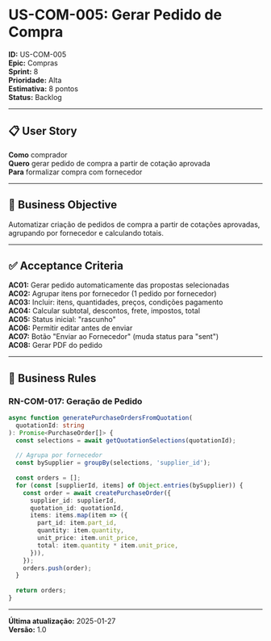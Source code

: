 # US-COM-005: Gerar Pedido de Compra

**ID:** US-COM-005  
**Epic:** Compras  
**Sprint:** 8  
**Prioridade:** Alta  
**Estimativa:** 8 pontos  
**Status:** Backlog  

---

## 📋 User Story

**Como** comprador  
**Quero** gerar pedido de compra a partir de cotação aprovada  
**Para** formalizar compra com fornecedor

---

## 🎯 Business Objective

Automatizar criação de pedidos de compra a partir de cotações aprovadas, agrupando por fornecedor e calculando totais.

---

## ✅ Acceptance Criteria

**AC01:** Gerar pedido automaticamente das propostas selecionadas  
**AC02:** Agrupar itens por fornecedor (1 pedido por fornecedor)  
**AC03:** Incluir: itens, quantidades, preços, condições pagamento  
**AC04:** Calcular subtotal, descontos, frete, impostos, total  
**AC05:** Status inicial: "rascunho"  
**AC06:** Permitir editar antes de enviar  
**AC07:** Botão "Enviar ao Fornecedor" (muda status para "sent")  
**AC08:** Gerar PDF do pedido

---

## 📐 Business Rules

### RN-COM-017: Geração de Pedido
```typescript
async function generatePurchaseOrdersFromQuotation(
  quotationId: string
): Promise<PurchaseOrder[]> {
  const selections = await getQuotationSelections(quotationId);
  
  // Agrupa por fornecedor
  const bySupplier = groupBy(selections, 'supplier_id');
  
  const orders = [];
  for (const [supplierId, items] of Object.entries(bySupplier)) {
    const order = await createPurchaseOrder({
      supplier_id: supplierId,
      quotation_id: quotationId,
      items: items.map(item => ({
        part_id: item.part_id,
        quantity: item.quantity,
        unit_price: item.unit_price,
        total: item.quantity * item.unit_price,
      })),
    });
    orders.push(order);
  }
  
  return orders;
}
```

---

**Última atualização:** 2025-01-27  
**Versão:** 1.0
